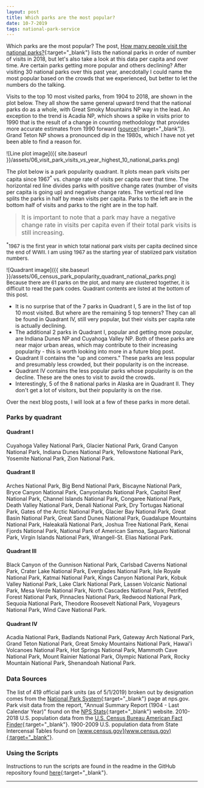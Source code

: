 ```yaml
---
layout: post
title: Which parks are the most popular?
date: 10-7-2019
tags: national-park-service
---
```

Which parks are the most popular? The post, [How many people visit the national parks?](https://goodmorningdata.github.io/how-many-visitors-to-the-national-parks/){:target="_blank"} lists the national parks in order of number of visits in 2018, but let's also take a look at this data per capita and over time. Are certain parks getting more popular and others declining? After visiting 30 national parks over this past year, anecdotally I could name the most popular based on the crowds that we experienced, but better to let the numbers do the talking.

Visits to the top 10 most visited parks, from 1904 to 2018, are shown in the plot below. They all show the same general upward trend that the national parks do as a whole, with Great Smoky Mountains NP way in the lead. An exception to the trend is Acadia NP, which shows a spike in visits prior to 1990 that is the result of a change in counting methodology that provides more accurate estimates from 1990 forward ([source](https://bangordailynews.com/2016/02/02/news/hancock/acadia-national-park-visitor-level-hit-20-year-high-in-2015/){:target="_blank"}). Grand Teton NP shows a pronounced dip in the 1980s, which I have not yet been able to find a reason for.

![Line plot image]({{ site.baseurl }}/assets/06_visit_park_visits_vs_year_highest_10_national_parks.png)

The plot below is a park popularity quadrant. It plots mean park visits per capita since 1967<sup>*</sup> vs. change rate of visits per capita over that time. The horizontal red line divides parks with positive change rates (number of visits per capita is going up) and negative change rates. The vertical red line splits the parks in half by mean visits per capita. Parks to the left are in the bottom half of visits and parks to the right are in the top half.

><span style="font-size:12pt;">It is important to note that a park may have a negative change rate in visits per capita even if their total park visits is still increasing.</span>

<sup>*</sup><span style="font-size:10pt;">1967 is the first year in which total national park visits per capita declined since the end of WWII. I am using 1967 as the starting year of stablized park visitation numbers.</span>

![Quadrant image]({{ site.baseurl }}/assets/06_census_park_popularity_quadrant_national_parks.png)
<span style="font-size:10pt;">Because there are 61 parks on the plot, and many are clustered together, it is difficult to read the park codes. Quadrant contents are listed at the bottom of this post.</span>
<br/>
* It is no surprise that of the 7 parks in Quadrant I, 5 are in the list of top 10 most visited. But where are the remaining 5 top tenners? They can all be found in Quadrant IV, still very popular, but their visits per capita rate is actually declining.
* The additional 2 parks in Quadrant I, popular and getting more popular, are Indiana Dunes NP and Cuyahoga Valley NP. Both of these parks are near major urban areas, which may contribute to their increasing popularity - this is worth looking into more in a future blog post.
* Quadrant II contains the "up and comers." These parks are less popular and presumably less crowded, but their popularity is on the increase.
* Quadrant IV contains the less popular parks whose popularity is on the decline. These are the ones to visit to avoid the crowds.
* Interestingly, 5 of the 8 national parks in Alaska are in Quadrant II. They don't get a lot of visitors, but their popularity is on the rise.

Over the next blog posts, I will look at a few of these parks in more detail.

### Parks by quadrant
#### Quadrant I
Cuyahoga Valley National Park, Glacier National Park, Grand Canyon National Park, Indiana Dunes National Park, Yellowstone National Park, Yosemite National Park, Zion National Park.

#### Quadrant II
Arches National Park, Big Bend National Park, Biscayne National Park, Bryce Canyon National Park, Canyonlands National Park, Capitol Reef National Park, Channel Islands National Park, Congaree National Park, Death Valley National Park, Denali National Park, Dry Tortugas National Park, Gates of the Arctic National Park, Glacier Bay National Park, Great Basin National Park, Great Sand Dunes National Park, Guadalupe Mountains National Park, Haleakalā National Park, Joshua Tree National Park, Kenai Fjords National Park, National Park of American Samoa, Saguaro National Park, Virgin Islands National Park, Wrangell-St. Elias National Park.

#### Quadrant III
Black Canyon of the Gunnison National Park, Carlsbad Caverns National Park, Crater Lake National Park, Everglades National Park, Isle Royale National Park, Katmai National Park, Kings Canyon National Park, Kobuk Valley National Park, Lake Clark National Park, Lassen Volcanic National Park, Mesa Verde National Park, North Cascades National Park, Petrified Forest National Park, Pinnacles National Park, Redwood National Park, Sequoia National Park, Theodore Roosevelt National Park, Voyageurs National Park, Wind Cave National Park.

#### Quadrant IV
Acadia National Park, Badlands National Park, Gateway Arch National Park, Grand Teton National Park, Great Smoky Mountains National Park, Hawai'i Volcanoes National Park, Hot Springs National Park, Mammoth Cave National Park, Mount Rainier National Park, Olympic National Park, Rocky Mountain National Park, Shenandoah National Park.

### Data Sources
The list of 419 official park units (as of 5/1/2019) broken out by designation comes from the [National Park System](https://www.nps.gov/aboutus/national-park-system.htm){:target="_blank"} page at nps.gov. Park visit data from the report, "Annual Summary Report (1904 - Last Calendar Year)" found on the [NPS Stats](https://irma.nps.gov/Stats/reports/national){:target="_blank"} website. 2010-2018 U.S. population data from the [U.S. Census Bureau American Fact Finder](https://factfinder.census.gov/faces/nav/jsf/pages/searchresults.xhtml?refresh=t){:target="_blank"}. 1900-2009 U.S. population data from State Intercensal Tables found on [www.census.gov](www.census.gov){:target="_blank"}.

### Using the Scripts
Instructions to run the scripts are found in the readme in the GitHub repository found [here](https://github.com/goodmorningdata/nps){:target="_blank"}.

---
